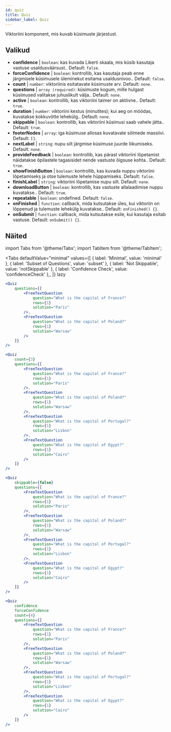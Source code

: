 ```yaml
---
id: quiz 
title: Quiz
sidebar_label: Quiz
---
```


Viktoriini komponent, mis kuvab küsimuste järjestust.

## Valikud

* __confidence__ | `boolean`: kas kuvada Likerti skaala, mis küsib kasutaja vastuse usaldusväärsust.. Default: `false`.
* __forceConfidence__ | `boolean`: kontrollib, kas kasutaja peab enne järgmisele küsimusele üleminekut esitama usaldusnivoo.. Default: `false`.
* __count__ | `number`: viktoriinis esitatavate küsimuste arv. Default: `none`.
* __questions__ | `array (required)`: küsimuste kogum, mille hulgast küsimused valitakse juhuslikult välja.. Default: `none`.
* __active__ | `boolean`: kontrollib, kas viktoriini taimer on aktiivne.. Default: `true`.
* __duration__ | `number`: viktoriini kestus (minutites); kui aeg on möödas, kuvatakse kokkuvõtte lehekülg.. Default: `none`.
* __skippable__ | `boolean`: kontrollib, kas viktoriini küsimusi saab vahele jätta.. Default: `true`.
* __footerNodes__ | `array`: iga küsimuse allosas kuvatavate sõlmede massiivi. Default: `[]`.
* __nextLabel__ | `string`: nupu silt järgmise küsimuse juurde liikumiseks. Default: `none`.
* __provideFeedback__ | `boolean`: kontrollib, kas pärast viktoriini lõpetamist näidatakse õpilastele tagasisidet nende vastuste õigsuse kohta.. Default: `true`.
* __showFinishButton__ | `boolean`: kontrollib, kas kuvada nuppu viktoriini lõpetamiseks ja otse tulemuste lehele hüppamiseks. Default: `false`.
* __finishLabel__ | `string`: viktoriini lõpetamise nupu silt. Default: `none`.
* __downloadButton__ | `boolean`: kontrollib, kas vastuste allalaadimise nuppu kuvatakse.. Default: `true`.
* __repeatable__ | `boolean`: undefined. Default: `false`.
* __onFinished__ | `function`: callback, mida kutsutakse üles, kui viktoriin on lõppenud ja tulemuste lehekülg kuvatakse.. Default: `onFinished() {}`.
* __onSubmit__ | `function`: callback, mida kutsutakse esile, kui kasutaja esitab vastuse. Default: `onSubmit() {}`.


## Näited

import Tabs from '@theme/Tabs';
import TabItem from '@theme/TabItem';

<Tabs
    defaultValue="minimal"
    values={[
        { label: 'Minimal', value: 'minimal' },
        { label: 'Subset of Questions', value: 'subset' },
        { label: 'Not Skippable', value: 'notSkippable' },
        { label: 'Confidence Check', value: 'confidenceCheck' },,
    ]}
    lazy
>

<TabItem value="minimal">

```jsx live
<Quiz
    questions={[
        <FreeTextQuestion 
            question="What is the capital of France?" 
            rows={1} 
            solution="Paris" 
        />,
        <FreeTextQuestion 
            question="What is the capital of Poland?" 
            rows={1} 
            solution="Warsaw" 
        />
    ]}
/>
```
</TabItem>

<TabItem value="subset">

```jsx live
<Quiz
    count={3}
    questions={[
        <FreeTextQuestion 
            question="What is the capital of France?" 
            rows={1} 
            solution="Paris" 
        />,
        <FreeTextQuestion 
            question="What is the capital of Poland?" 
            rows={1} 
            solution="Warsaw" 
        />,
        <FreeTextQuestion 
            question="What is the capital of Portugal?" 
            rows={1} 
            solution="Lisbon" 
        />,     
        <FreeTextQuestion 
            question="What is the capital of Egypt?" 
            rows={1} 
            solution="Cairo" 
        />
    ]}
/>
```
</TabItem>

<TabItem value="notSkippable" >

```jsx live
<Quiz
    skippable={false}
    questions={[
        <FreeTextQuestion 
            question="What is the capital of France?" 
            rows={1} 
            solution="Paris" 
        />,
        <FreeTextQuestion 
            question="What is the capital of Poland?" 
            rows={1} 
            solution="Warsaw" 
        />,
        <FreeTextQuestion 
            question="What is the capital of Portugal?" 
            rows={1} 
            solution="Lisbon" 
        />,     
        <FreeTextQuestion 
            question="What is the capital of Egypt?" 
            rows={1} 
            solution="Cairo" 
        />
    ]}
/>
```
</TabItem>

<TabItem value="confidenceCheck">

```jsx live
<Quiz
    confidence
    forceConfidence
    count={4}
    questions={[
        <FreeTextQuestion 
            question="What is the capital of France?" 
            rows={1} 
            solution="Paris" 
        />,
        <FreeTextQuestion 
            question="What is the capital of Poland?" 
            rows={1} 
            solution="Warsaw" 
        />,
        <FreeTextQuestion 
            question="What is the capital of Portugal?" 
            rows={1} 
            solution="Lisbon" 
        />,     
        <FreeTextQuestion 
            question="What is the capital of Egypt?" 
            rows={1} 
            solution="Cairo" 
        />
    ]}
/>
```
</TabItem>

</Tabs>
